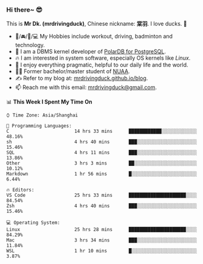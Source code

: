 ### Hi there~ 😎

This is **Mr Dk. (mrdrivingduck)**, Chinese nickname: **棠羽**. I love ducks. 🦆

- 💪/🚘/🏸/💻 My Hobbies include workout, driving, badminton and technology.
- 🍊 I am a DBMS kernel developer of [PolarDB for PostgreSQL](https://github.com/ApsaraDB/PolarDB-for-PostgreSQL).
- 🔥 I am interested in system software, especially OS kernels like *Linux*.
- 🔧 I enjoy everything pragmatic, helpful to our daily life and the world.
- 👨‍🎓 Former bachelor/master student of [NUAA](https://en.wikipedia.org/wiki/Nanjing_University_of_Aeronautics_and_Astronautics).
- ✍ Refer to my blog at: [mrdrivingduck.github.io/blog](https://www.mrdrivingduck.cn/blog/#/).
- 📫 Reach me with this email: [mrdrivingduck@gmail.com](mailto:mrdrivingduck@gmail.com).

<!--START_SECTION:waka-->
📊 **This Week I Spent My Time On** 

```text
⌚︎ Time Zone: Asia/Shanghai

💬 Programming Languages: 
C                        14 hrs 33 mins      ████████████░░░░░░░░░░░░░   48.16% 
sh                       4 hrs 40 mins       ███░░░░░░░░░░░░░░░░░░░░░░   15.46% 
SQL                      4 hrs 11 mins       ███░░░░░░░░░░░░░░░░░░░░░░   13.86% 
Other                    3 hrs 3 mins        ██░░░░░░░░░░░░░░░░░░░░░░░   10.12% 
Markdown                 1 hr 56 mins        █░░░░░░░░░░░░░░░░░░░░░░░░   6.44%

🔥 Editors: 
VS Code                  25 hrs 33 mins      █████████████████████░░░░   84.54% 
Zsh                      4 hrs 40 mins       ███░░░░░░░░░░░░░░░░░░░░░░   15.46%

💻 Operating System: 
Linux                    25 hrs 28 mins      █████████████████████░░░░   84.29% 
Mac                      3 hrs 34 mins       ███░░░░░░░░░░░░░░░░░░░░░░   11.84% 
WSL                      1 hr 10 mins        █░░░░░░░░░░░░░░░░░░░░░░░░   3.87%

```


<!--END_SECTION:waka-->

<!-- ![Mr Dk.'s GitHub Stats](https://github-readme-stats.vercel.app/api?username=mrdrivingduck&count_private&show_icons=true&theme=buefy) -->

<!-- ![Most Used Languages](https://github-readme-stats.vercel.app/api/top-langs/?username=mrdrivingduck&exclude_repo=mips32-CPU,snort-tcp-socket&theme=buefy&layout=compact&langs_count=10) -->


<!--
**mrdrivingduck/mrdrivingduck** is a ✨ _special_ ✨ repository because its `README.md` (this file) appears on your GitHub profile.

Here are some ideas to get you started:

- 🔭 I’m currently working on ...
- 🌱 I’m currently learning ...
- 👯 I’m looking to collaborate on ...
- 🤔 I’m looking for help with ...
- 💬 Ask me about ...
- 📫 How to reach me: ...
- 😄 Pronouns: ...
- ⚡ Fun fact: ...
-->
